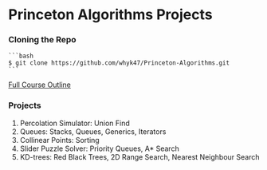 # Princeton Algorithms Projects

### Cloning the Repo
    ```bash
    $ git clone https://github.com/whyk47/Princeton-Algorithms.git
    ```

[Full Course Outline](https://algs4.cs.princeton.edu/home/)

### Projects
1. Percolation Simulator: Union Find
2. Queues: Stacks, Queues, Generics, Iterators
3. Collinear Points: Sorting
4. Slider Puzzle Solver: Priority Queues, A* Search
5. KD-trees: Red Black Trees, 2D Range Search, Nearest Neighbour Search
